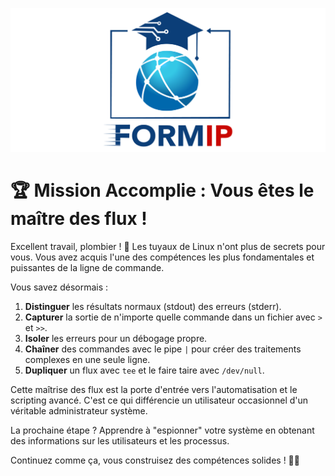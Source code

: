 ![Formip](../assets/formip_logo_padded.png)

# 🏆 Mission Accomplie : Vous êtes le maître des flux !

Excellent travail, plombier ! 🎉 Les tuyaux de Linux n'ont plus de secrets pour vous. Vous avez acquis l'une des compétences les plus fondamentales et puissantes de la ligne de commande.

Vous savez désormais :
1. **Distinguer** les résultats normaux (stdout) des erreurs (stderr).
2. **Capturer** la sortie de n'importe quelle commande dans un fichier avec `>` et `>>`.
3. **Isoler** les erreurs pour un débogage propre.
4. **Chaîner** des commandes avec le pipe `|` pour créer des traitements complexes en une seule ligne.
5. **Dupliquer** un flux avec `tee` et le faire taire avec `/dev/null`.

Cette maîtrise des flux est la porte d'entrée vers l'automatisation et le scripting avancé. C'est ce qui différencie un utilisateur occasionnel d'un véritable administrateur système.

La prochaine étape ? Apprendre à "espionner" votre système en obtenant des informations sur les utilisateurs et les processus.

Continuez comme ça, vous construisez des compétences solides ! 🐧✨